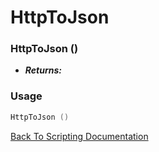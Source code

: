 # HttpToJson 

### HttpToJson ()
- ***Returns:*** 

### Usage

```Lua
HttpToJson ()
```


[Back To Scripting Documentation](../README.md)
